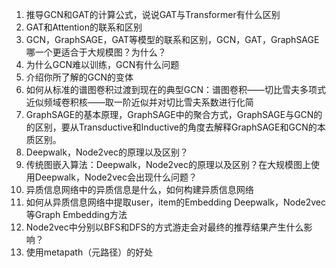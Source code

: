 1. 推导GCN和GAT的计算公式，说说GAT与Transformer有什么区别
2. GAT和Attention的联系和区别
3. GCN，GraphSAGE，GAT等模型的联系和区别，GCN，GAT，GraphSAGE哪一个更适合于大规模图？为什么？
4. 为什么GCN难以训练，GCN有什么问题
5. 介绍你所了解的GCN的变体
6. 如何从标准的谱图卷积过渡到现在的典型GCN：谱图卷积——切比雪夫多项式近似频域卷积核——取一阶近似并对切比雪夫系数进行化简
7. GraphSAGE的基本原理，GraphSAGE中的聚合方式，GraphSAGE与GCN的的区别，要从Transductive和Inductive的角度去解释GraphSAGE和GCN的本质区别。
8. Deepwalk，Node2vec的原理以及区别？
9. 传统图嵌入算法：Deepwalk，Node2vec的原理以及区别？在大规模图上使用Deepwalk，Node2vec会出现什么问题？
10. 异质信息网络中的异质信息是什么，如何构建异质信息网络
11. 如何从异质信息网络中提取user，item的Embedding Deepwalk，Node2vec等Graph Embedding方法
12. Node2vec中分别以BFS和DFS的方式游走会对最终的推荐结果产生什么影响？
13. 使用metapath（元路径）的好处
